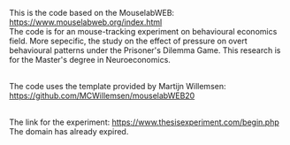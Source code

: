 This is the code based on the MouselabWEB: https://www.mouselabweb.org/index.html<br>
The code is for an mouse-tracking experiment on behavioural economics field. More sepecific, the study on the effect of pressure on overt behavioural patterns under the Prisoner's Dilemma Game. This research is for the Master's degree in Neuroeconomics. <br><br>

The code uses the template provided by Martijn Willemsen: https://github.com/MCWillemsen/mouselabWEB20<br><br>

The link for the experiment: https://www.thesisexperiment.com/begin.php<br>
The domain has already expired. <br>
